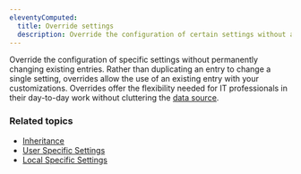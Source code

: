 ```yaml
---
eleventyComputed:
  title: Override settings
  description: Override the configuration of certain settings without affecting the one already in place.
---
```

Override the configuration of specific settings without permanently changing existing entries. Rather than duplicating an entry to change a single setting, overrides allow the use of an existing entry with your customizations. Overrides offer the flexibility needed for IT professionals in their day-to-day work without cluttering the [data source](/rdm/windows/concepts/basic-concepts/data-sources/).

### Related topics
* [Inheritance](/rdm/kb/rdm-windows/knowledge-base/inheritance/)
* [User Specific Settings](/rdm/windows/commands/edit/batch/batch-edit/#edit-entries-user-specific-settings)
* [Local Specific Settings](/rdm/windows/commands/edit/batch/batch-edit/#edit-entries-local-specific-settings)
